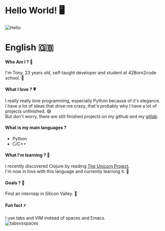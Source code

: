 # Hello World! 🖥

![Hello](https://media.giphy.com/media/2FayYXU90QS9MmAIo/giphy.gif)

# English 🇬🇧
#### Who Am I ? 🤖

I'm Tony, 23 years old, self-taught developer and student at 42Born2code school. 🥳

#### What I love ? 💗

I really really love programming, especially Python because of it's elegance.\
I have a lot of ideas that drive me crazy, that's probably why I have a lot of projects unfinished. 😅\
But don't worry, there are still finished projects on my github and my [gitlab](https://gitlab.com/Cardiox12).

#### What is my main languages ?

- Python
- C/C++

#### What I'm learning ? 📖

I recently discovered Clojure by reading [The Unicorn Project](https://www.amazon.fr/Unicorn-Project-Developers-Disruption-Thriving/dp/1942788762).\
I'm now in love with this language and currently learning it. 🤎

#### Goals ? 🎯 

Find an internsip in Silicon Valley. 🥰

#### Fun fact ⚡

I use tabs and VIM instead of spaces and Emacs.\
![tabsvsspaces](https://media.giphy.com/media/l0IylSajlbPRFxH8Y/giphy.gif)
